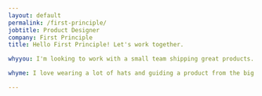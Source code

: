 ```yaml
---
layout: default
permalink: /first-principle/
jobtitle: Product Designer
company: First Principle
title: Hello First Principle! Let's work together.

whyyou: I'm looking to work with a small team shipping great products. Emerging technologies, and design for emerging technologies, has been a passion of mine and is something I'd like to pursue further with a smaller, passionate team focussed on developing new products.

whyme: I love wearing a lot of hats and guiding a product from the big picture to the tiny details. Having run a freelance business for eight years, I'm extremely comfortable managing projects and communicating with clients. I’m primarily a visual and product designer, but I have a strong technical background and a wide-ranging general knowledge that allows me to approach my work in a holistic way. My career has been marked by a continued process of experimentation and innovation, bringing new ideas to every project I join.

---
```

